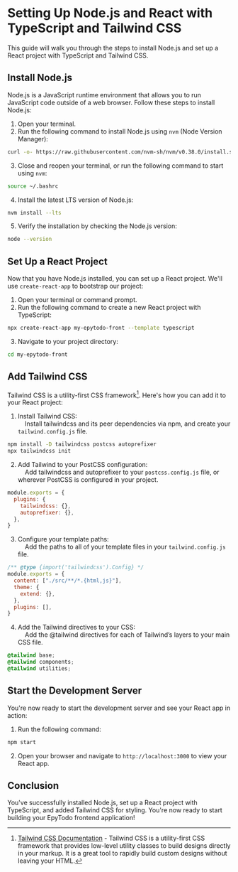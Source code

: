 # Setting Up Node.js and React with TypeScript and Tailwind CSS

This guide will walk you through the steps to install Node.js and set up a React project with TypeScript and Tailwind CSS.

## Install Node.js

Node.js is a JavaScript runtime environment that allows you to run JavaScript code outside of a web browser. Follow these steps to install Node.js:

1. Open your terminal.  
2. Run the following command to install Node.js using `nvm` (Node Version Manager):  
```bash
curl -o- https://raw.githubusercontent.com/nvm-sh/nvm/v0.38.0/install.sh | bash
```
3. Close and reopen your terminal, or run the following command to start using `nvm`:  
```bash
source ~/.bashrc
```
4. Install the latest LTS version of Node.js:  
```bash
nvm install --lts
```
5. Verify the installation by checking the Node.js version:  
```bash
node --version
```

## Set Up a React Project

Now that you have Node.js installed, you can set up a React project. We'll use `create-react-app` to bootstrap our project:

1. Open your terminal or command prompt.  
2. Run the following command to create a new React project with TypeScript:  
```bash
npx create-react-app my-epytodo-front --template typescript
```
3. Navigate to your project directory:  
```bash
cd my-epytodo-front
```

## Add Tailwind CSS

Tailwind CSS is a utility-first CSS framework[^1]. Here's how you can add it to your React project:

1. Install Tailwind CSS:  
&nbsp;&nbsp;&nbsp;&nbsp;Install tailwindcss and its peer dependencies via npm, and create your ``tailwind.config.js`` file.  
```bash
npm install -D tailwindcss postcss autoprefixer
npx tailwindcss init
```
2. Add Tailwind to your PostCSS configuration:  
&nbsp;&nbsp;&nbsp;&nbsp;Add tailwindcss and autoprefixer to your ``postcss.config.js`` file, or wherever PostCSS is configured in your project.  
```js
module.exports = {
  plugins: {
    tailwindcss: {},
    autoprefixer: {},
  },
}
```
3. Configure your template paths:  
&nbsp;&nbsp;&nbsp;&nbsp;Add the paths to all of your template files in your ``tailwind.config.js`` file.  
```js
/** @type {import('tailwindcss').Config} */
module.exports = {
  content: ["./src/**/*.{html,js}"],
  theme: {
    extend: {},
  },
  plugins: [],
}
```

4. Add the Tailwind directives to your CSS:  
&nbsp;&nbsp;&nbsp;&nbsp;Add the @tailwind directives for each of Tailwind’s layers to your main CSS file.  
```css
@tailwind base;
@tailwind components;
@tailwind utilities;
```

## Start the Development Server

You're now ready to start the development server and see your React app in action:

1. Run the following command:  
```bash
npm start
```
2. Open your browser and navigate to `http://localhost:3000` to view your React app.

## Conclusion

You've successfully installed Node.js, set up a React project with TypeScript, and added Tailwind CSS for styling. You're now ready to start building your EpyTodo frontend application!


[^1]: [Tailwind CSS Documentation](https://tailwindcss.com/docs) - Tailwind CSS is a utility-first CSS framework that provides low-level utility classes to build designs directly in your markup. It is a great tool to rapidly build custom designs without leaving your HTML.